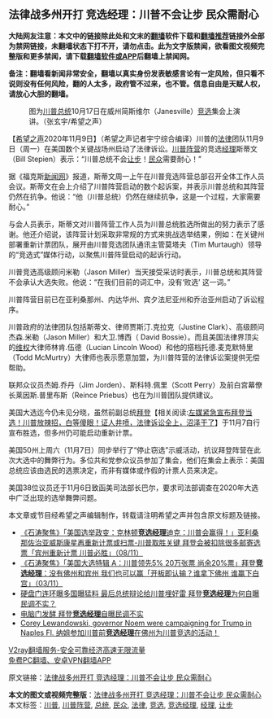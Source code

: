  <h2>法律战多州开打 竞选经理：川普不会让步 民众需耐心</h2> <p class="notice"><b>大陆网友注意：本文中的链接除此处和文末的<a href="https://github.com/bannedbook/fanqiang" >翻墙</a>软件下载和<a href="https://github.com/killgcd/justmysocks/blob/master/README.md">翻墙推荐</a>链接外全部为禁网链接，未翻墙状态下打不开，请勿点击。此为文字版禁闻，欲看图文视频完整版和更多禁闻，请下载<a href="https://github.com/bannedbook/fanqiang">翻墙软件或APP</a>后翻墙上禁闻网。</p><p>备注：翻墙看新闻非常安全，翻墙以真实身份发表敏感言论有一定风险，但只看不说则没有任何风险，翻的人太多，政府管不过来，也不管。信息自由是天赋人权，请放心大胆的翻墙。</b></p>  <div class="entry"> <figure><figcaption>图为<a href="https://www.bannedbook.org/bnews/tag/%e5%b7%9d%e6%99%ae/" class="st_tag internal_tag" rel="tag" title="标签 川普 下的日志">川普</a><a href="https://www.bannedbook.org/bnews/tag/%e6%80%bb%e7%bb%9f/" class="st_tag internal_tag" rel="tag" title="标签 总统 下的日志">总统</a>10月17日在威州简斯维尔（Janesville）<a href="https://www.bannedbook.org/bnews/tag/%E7%AB%9E%E9%80%89/" class="st_tag internal_tag" rel="tag" title="标签 竞选 下的日志">竞选</a>集会上演讲。（张玄宇/希望之声）</figcaption></figure> <p>【<span class='wp_keywordlink_affiliate'><a href="https://www.soundofhope.org" title="希望之声" target="_blank">希望之声</a></span>2020年11月9日】（希望之声记者宇宁综合编译）川普的<a href="https://www.bannedbook.org/bnews/tag/%e6%b3%95%e5%be%8b/" class="st_tag internal_tag" rel="tag" title="标签 法律 下的日志">法律</a>团队11月9日（周一）在美国数个关键战场州启动了法律诉讼。<a href="https://www.bannedbook.org/bnews/tag/%e5%b7%9d%e6%99%ae%e9%98%b5%e8%90%a5/" class="st_tag internal_tag" rel="tag" title="标签 川普阵营 下的日志">川普阵营</a>的竞选<a href="https://www.bannedbook.org/bnews/tag/%E7%BB%8F%E7%90%86/" class="st_tag internal_tag" rel="tag" title="标签 经理 下的日志">经理</a>斯蒂文（Bill Stepien）表示：“川普总统不会<a href="https://www.bannedbook.org/bnews/tag/%E8%AE%A9%E6%AD%A5/" class="st_tag internal_tag" rel="tag" title="标签 让步 下的日志">让步</a>！<a href="https://www.bannedbook.org/bnews/tag/%E6%B0%91%E4%BC%97/" class="st_tag internal_tag" rel="tag" title="标签 民众 下的日志">民众</a>需要耐心！”</p> <p>据《福克斯<span class='wp_keywordlink_affiliate'><a href="https://www.bannedbook.org/" title="新闻网">新闻网</a></span>》报道，斯蒂文周一上午在川普竞选阵营总部召开全体工作人员会议。斯蒂文在会上介绍了川普阵营启动的数个起诉案，并表示川普总统和其阵营仍然在抗争。他说：“他（川普总统）仍然在继续抗争，这是一个过程，大家需要耐心。”</p> <p>与会人员表示，斯蒂文对川普阵营工作人员为川普总统胜选所做出的努力表示了感谢。他还介绍说，该阵营计划采取非常规的方式来挑战选举结果，例如：在关键州部署重新计票团队，展开由川普竞选团队通讯主管莫塔夫（Tim Murtaugh）领导的“竞选式”媒体行动，以聚焦川普阵营启动的起诉行动。</p>  <p>川普竞选高级顾问米勒（Jason Miller）当天接受采访时表示，川普总统和其阵营不会承认大选失败。他说：“在我们目前的词汇中，没有‘败选’ 这一词。”</p> <p>川普阵营目前已在亚利桑那州、内达华州、宾夕法尼亚州和乔治亚州启动了诉讼程序。</p> <p>川普政府的法律团队包括斯蒂文、律师贾斯汀.克拉克（Justine Clark）、高级顾问杰森.米勒（Jason Miller）和大卫.博西（ David Bossie）。而且美国法律界顶尖的<span class='wp_keywordlink_affiliate'><a href="https://www.bannedbook.org/bnews/weiquan/" title="维权" target="_blank">维权</a></span>大律师林肯.伍德（Lucian Lincoln Wood）和他的搭档托德.麦克默特里（Todd McMurtry）大律师也表示愿意加盟，为川普阵营的法律诉讼案提供无偿帮助。</p>  <p>联邦众议员杰姆.乔丹（Jim Jorden）、斯科特.佩里（Scott Perry）及前白宫幕僚长莱因斯.普里布斯（Reince Priebus）也在为川普团队提供建议。</p> <p>美国大选迄今仍未见分晓，虽然前副总统<span class='wp_keywordlink'><a href="https://www.bannedbook.org/bnews/comments/20201018/1415809.html" title="“硬盘门”再爆：拿中共华信10％股的“大人物”正是拜登" target="_blank">拜登</a></span>【相关阅读:<a href='https://www.bannedbook.org/bnews/bannedvideo/20201108/1427782.html' target='_blank'>左媒紧急宣布拜登当选！川普放辣招，白等傻眼！证人井喷，法律诉讼全上，沼泽干了</a>】于11月7自行宣布胜选，但多州仍可能启动重新计票。</p> <p>美国50州上周六（11月7日）同步举行了“停止窃选”示威活动，抗议拜登阵营在此次大选中的舞弊行为。多位共和党参众议员参加了集会，他们在集会上表示：美国总统应该由选民的选票决定，而非有媒体或作假的计票人员来决定。</p>  <p>美国38位议员还于11月6日致函美司法部长巴尔，要求司法部调查在2020年大选中广泛出现的选举舞弊问题。</p> <p>本文章或节目经希望之声编辑制作，转载请注明希望之声并包含原文标题及链接。</p> <ul class='op-related-articles' title='相关阅读'> <li><a href='https://www.bannedbook.org/bnews/bannedvideo/20201109/1428187.html' target='_blank'>《石涛聚焦》「美国选举政变：克林顿<b>竞选经理</b>迪克：川普会赢得！」亚利桑那佐治亚威斯康星再重新计票或扫票-川普取胜关键 拜登会被扣除很多邮寄选票「宾州重新计票 川普必胜」（08/11）</a></li> <li><a href='https://www.bannedbook.org/bnews/bannedvideo/20201104/1425503.html' target='_blank'>《石涛聚焦》「美国大选特辑 A：川普领先5% 20万张票 尚余20%票」拜登<b>竞选经理</b>：没有佛州和宾州 我们也可以赢「开板即认输？谁拿下佛州 谁赢下白宫」（03/11）</a></li> <li><a href='https://www.bannedbook.org/bnews/cnnews/20201019/1416657.html' target='_blank'>硬盘门连环曝多国曝猛料 最后总统辩论给川普埋好雷 拜登<b>竞选经理</b>为何自曝民调不实？</a></li> <li><a href='https://www.bannedbook.org/bnews/ssgc/20201018/1416170.html' target='_blank'>电脑门发酵 拜登<b>竞选经理</b>自曝民调不实</a></li> <li><a href='https://www.bannedbook.org/bnews/bannedvideo/20201012/1412123.html' target='_blank'>Corey Lewandowski, governor Noem were campaigning for Trump in Naples Fl. 纳姐参加川普前<b>竞选经理</b>在佛州为川普竞选的活动！</a></li> </ul> <p class="texttj"> <a href="https://www.bannedbook.org/forum23/topic22702.html" target="_blank">V2ray翻墙服务-安全可靠经济高速无限流量</a><br/> <a href="https://github.com/bannedbook/fanqiang/wiki/%E7%A6%81%E9%97%BB%E7%BD%91%E5%AE%89%E5%8D%93%E7%BF%BB%E5%A2%99%E6%96%B0%E9%97%BBAPP" target="_blank">免费PC翻墙、安卓VPN翻墙APP</a></p><p>原文链接：<a class="src_link"  href="https://www.soundofhope.org/post/440962" target="_blank">法律战多州开打 竞选经理：川普不会让步 民众需耐心</a></p> <a name='sharetosocial'></a>       <div><b>本文的图文或视频完整版</b>：<a href='https://www.bannedbook.org/bnews/comments/20201110/1428543.html'>法律战多州开打 竞选经理：川普不会让步 民众需耐心</a></div>  </div><!--END ENTRY--> <div class="postfooter"> <div>本文标签：<a href="https://www.bannedbook.org/bnews/tag/%e5%b7%9d%e6%99%ae/" rel="tag">川普</a>, <a href="https://www.bannedbook.org/bnews/tag/%e5%b7%9d%e6%99%ae%e9%98%b5%e8%90%a5/" rel="tag">川普阵营</a>, <a href="https://www.bannedbook.org/bnews/tag/%e6%80%bb%e7%bb%9f/" rel="tag">总统</a>, <a href="https://www.bannedbook.org/bnews/tag/%E6%B0%91%E4%BC%97/" rel="tag">民众</a>, <a href="https://www.bannedbook.org/bnews/tag/%e6%b3%95%e5%be%8b/" rel="tag">法律</a>, <a href="https://www.bannedbook.org/bnews/tag/%E7%AB%9E%E9%80%89/" rel="tag">竞选</a>, <a href="https://www.bannedbook.org/bnews/tag/%E7%AB%9E%E9%80%89%E7%BB%8F%E7%90%86/" rel="tag">竞选经理</a>, <a href="https://www.bannedbook.org/bnews/tag/%E7%BB%8F%E7%90%86/" rel="tag">经理</a>, <a href="https://www.bannedbook.org/bnews/tag/%E8%AE%A9%E6%AD%A5/" rel="tag">让步</a></div>  </div><!--END POSTFOOTER--> 